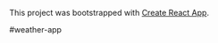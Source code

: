 This project was bootstrapped with [Create React App](https://github.com/facebook/create-react-app).

#weather-app
